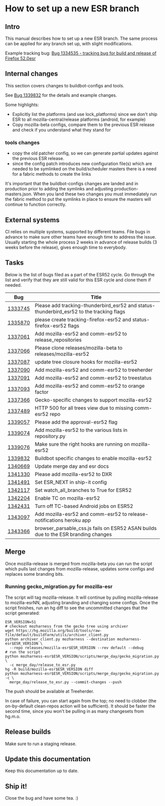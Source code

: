 # How to set up a new ESR branch

## Intro

This manual describes how to set up a new ESR branch. The same process can be
applied for any branch set up, with slight modifications.

Example tracking bug: [Bug 1334535 - tracking bug for build and release of
Firefox 52.0esr](https://bugzilla.mozilla.org/show_bug.cgi?id=1334535)

## Internal changes

This section covers changes to buildbot-configs and tools.

See [Bug 1339832](https://bugzilla.mozilla.org/show_bug.cgi?id=1339832)  for
the details and example changes.

Some highlights:

* Explicitly list the platforms (and use lock_platforms) since we don't ship
  ESR to all mozilla-central/release platforms (android, for example)
* Copy mozilla-beta configs, compare them to the previous ESR release and check
  if you understand what they stand for

### tools changes

* copy the old patcher config, so we can generate partial updates against the
  previous ESR release.
* since the config patch introduces new configuration file(s) which are needed
  to be symlinked on the build/scheduler masters there is a need for a fabric
  methods to create the links

It's important that the buildbot-configs changes are landed and in production
prior to adding the symlinks and adjusting production-masters.json. When you
land these two changes you must immediately run the fabric method to put the
symlinks in place to ensure the masters will continue to function correctly.

## External systems

CI relies on multiple systems, supported by different teams. File bugs in
advance to make sure other teams have enough time to address the issue.
Usually starting the whole process 2 weeks in advance of release builds (3
weeks before the release), gives enough time to everybody.

## Tasks

Below is the list of bugs filed as a part of the ESR52 cycle. Go through the
list and verify that they are still valid for this ESR cycle and clone them if
needed.

Bug | Title
----|------
[1333745](https://bugzilla.mozilla.org/show_bug.cgi?id=1333745) | Please add tracking-thunderbird_esr52 and status-thunderbird_esr52 to the tracking flags
[1335870](https://bugzilla.mozilla.org/show_bug.cgi?id=1335870) | please create tracking-firefox-esr52 and status-firefox-esr52 flags
[1337061](https://bugzilla.mozilla.org/show_bug.cgi?id=1337061) | Add mozilla-esr52 and comm-esr52 to release_repositories
[1337066](https://bugzilla.mozilla.org/show_bug.cgi?id=1337066) | Please clone releases/mozilla-beta to releases/mozilla-esr52
[1337087](https://bugzilla.mozilla.org/show_bug.cgi?id=1337087) | update tree closure hooks for mozilla-esr52
[1337090](https://bugzilla.mozilla.org/show_bug.cgi?id=1337090) | Add mozilla-esr52 and comm-esr52 to treeherder
[1337091](https://bugzilla.mozilla.org/show_bug.cgi?id=1337091) | Add mozilla-esr52 and comm-esr52 to treestatus
[1337093](https://bugzilla.mozilla.org/show_bug.cgi?id=1337093) | Add mozilla-esr52 and comm-esr52 to orange factor
[1337366](https://bugzilla.mozilla.org/show_bug.cgi?id=1337366) | Gecko-specific changes to support mozilla-esr52
[1337489](https://bugzilla.mozilla.org/show_bug.cgi?id=1337489) | HTTP 500 for all trees view due to missing comm-esr52 repo
[1339057](https://bugzilla.mozilla.org/show_bug.cgi?id=1339057) | Please add the approval-esr52 flag
[1339074](https://bugzilla.mozilla.org/show_bug.cgi?id=1339074) | Add mozilla-esr52 to the various lists in repository.py
[1339076](https://bugzilla.mozilla.org/show_bug.cgi?id=1339076) | Make sure the right hooks are running on mozilla-esr52
[1339832](https://bugzilla.mozilla.org/show_bug.cgi?id=1339832) | Buildbot specific changes to enable mozilla-esr52
[1340669](https://bugzilla.mozilla.org/show_bug.cgi?id=1340669) | Update merge day and esr docs
[1341330](https://bugzilla.mozilla.org/show_bug.cgi?id=1341330) | Please add mozilla-esr52 to DXR
[1341491](https://bugzilla.mozilla.org/show_bug.cgi?id=1341491) | Set ESR_NEXT in ship-it config
[1342117](https://bugzilla.mozilla.org/show_bug.cgi?id=1342117) | Set watch_all_branches to True for ESR52
[1342204](https://bugzilla.mozilla.org/show_bug.cgi?id=1342204) | Enable TC on mozilla-esr52
[1342431](https://bugzilla.mozilla.org/show_bug.cgi?id=1342431) | Turn off TC-based Android jobs on ESR52
[1343097](https://bugzilla.mozilla.org/show_bug.cgi?id=1343097) | Add mozilla-esr52 and comm-esr52 to release-notifications heroku app
[1343366](https://bugzilla.mozilla.org/show_bug.cgi?id=1343366) | browser_parsable_css.js fails on ESR52 ASAN builds due to the ESR branding changes

## Merge

Once mozilla-release is merged from mozilla-beta you can run the script which
pulls last changes from mozilla-release, updates some configs and replaces some
branding bits.

### Running gecko_migration.py for mozilla-esr

The script will tag mozilla-release. It will continue by pulling
mozilla-release to mozilla-esrNN, adjusting branding and changing some configs.
Once the script finishes, run an hg diff to see the uncommitted changes that
the script generated:

    ESR_VERSION=51
    # checkout mozharness from the gecko tree using archiver
    wget https://hg.mozilla.org/build/tools/raw-file/default/buildfarm/utils/archiver_client.py
    python archiver_client.py mozharness --destination mozharness-esr$ESR_VERSION \
      --repo releases/mozilla-esr$ESR_VERSION --rev default --debug
    # run the script
    python mozharness-esr$ESR_VERSION/scripts/merge_day/gecko_migration.py \
      -c merge_day/release_to_esr.py
    hg -R build/mozilla-esr$ESR_VERSION diff
    python mozharness-esr$ESR_VERSION/scripts/merge_day/gecko_migration.py -c \
      merge_day/release_to_esr.py --commit-changes --push

The push should be available at Treeherder.

In case of failure, you can start again from the top; no need to clobber (the
on-by-default clean-repos action will be sufficient). It should be faster the
second time, since you won't be pulling in as many changesets from hg.m.o.

## Release builds

Make sure to run a staging release.

## Update this documentation

Keep this documentation up to date.

## Ship it!

Close the bug and have some tea. :)

